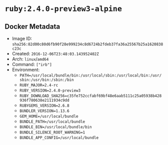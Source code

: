 # `ruby:2.4.0-preview3-alpine`

## Docker Metadata

- Image ID: `sha256:82d00c80d6fb90f28e999234c8d6724b2fdeb37fa36a25567b25a1620838c23c`
- Created: `2016-12-06T23:48:03.143952402Z`
- Arch: `linux`/`amd64`
- Command: `["irb"]`
- Environment:
  - `PATH=/usr/local/bundle/bin:/usr/local/sbin:/usr/local/bin:/usr/sbin:/usr/bin:/sbin:/bin`
  - `RUBY_MAJOR=2.4-rc`
  - `RUBY_VERSION=2.4.0-preview3`
  - `RUBY_DOWNLOAD_SHA256=c35fe752ccfabf69bf48e6aab5111c25a05938b428936f780638e2111934c9dd`
  - `RUBYGEMS_VERSION=2.6.8`
  - `BUNDLER_VERSION=1.13.6`
  - `GEM_HOME=/usr/local/bundle`
  - `BUNDLE_PATH=/usr/local/bundle`
  - `BUNDLE_BIN=/usr/local/bundle/bin`
  - `BUNDLE_SILENCE_ROOT_WARNING=1`
  - `BUNDLE_APP_CONFIG=/usr/local/bundle`

